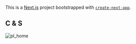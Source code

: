 This is a [Next.js](https://nextjs.org/) project bootstrapped with [`create-next-app`](https://github.com/vercel/next.js/tree/canary/packages/create-next-app).

## C & S

![pl_home](https://user-images.githubusercontent.com/54366450/121462506-51ef1100-c9ce-11eb-9091-6bbc006880cb.jpg)
